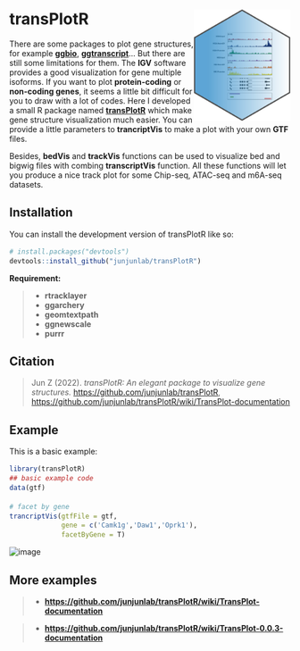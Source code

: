 
# transPlotR <img src="man/tranplotR-logo.svg" align="right" height="200" />

<!-- badges: start -->

There  are some packages to plot gene structures, for example [**ggbio**](https://bioconductor.org/packages/release/bioc/html/ggbio.html), [**ggtranscript**](https://github.com/dzhang32/ggtranscript)... But there are still some limitations for them. The **IGV** software provides a good visualization for gene multiple isoforms. If you want to plot **protein-coding** or **non-coding genes**, it seems a little bit difficult for you to draw with a lot of codes. Here I developed a small R package named [**transPlotR**](https://github.com/junjunlab/transPlotR) which make gene structure visualization much easier. You can provide a little parameters to **trancriptVis** to make a plot with your own **GTF** files.

Besides, **bedVis** and **trackVis** functions can be used to visualize bed and bigwig files with combing **transcriptVis** function. All these functions will let you produce a nice track plot for some Chip-seq, ATAC-seq and m6A-seq datasets.

<!-- badges: end -->

## Installation

You can install the development version of transPlotR like so:

``` r
# install.packages("devtools")
devtools::install_github("junjunlab/transPlotR")
```

**Requirement:**

> - **rtracklayer**
> - **ggarchery**
> - **geomtextpath**
> - **ggnewscale**
> - **purrr**

## Citation

> Jun Z (2022). *transPlotR: An elegant package to visualize gene structures.*  https://github.com/junjunlab/transPlotR, https://github.com/junjunlab/transPlotR/wiki/TransPlot-documentation

## Example

This is a basic example:

``` r
library(transPlotR)
## basic example code
data(gtf)

# facet by gene
trancriptVis(gtfFile = gtf,
             gene = c('Camk1g','Daw1','Oprk1'),
             facetByGene = T)
```

![image](https://user-images.githubusercontent.com/64965509/188102988-fd13646d-46d8-4f47-9921-990815f8d376.png)

## More examples

> - **https://github.com/junjunlab/transPlotR/wiki/TransPlot-documentation**

> - **https://github.com/junjunlab/transPlotR/wiki/TransPlot-0.0.3-documentation**
